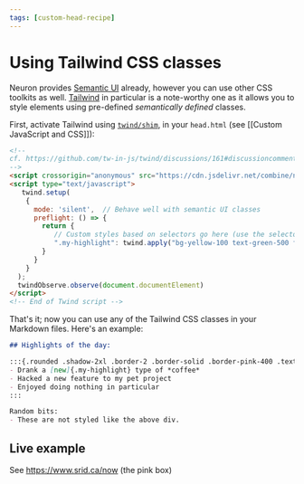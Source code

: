 ```yaml
---
tags: [custom-head-recipe]
---
```


# Using Tailwind CSS classes

Neuron provides [Semantic UI](https://fomantic-ui.com/) already, however you can use other CSS toolkits as well. [Tailwind](https://tailwindcss.com/) in particular is a note-worthy one as it allows you to style elements using pre-defined *semantically defined* classes. 

First, activate Tailwind using [`twind/shim`](https://twind.dev/docs/modules/twind_shim.html), in your `head.html` (see [[Custom JavaScript and CSS]]):

```html
<!-- 
cf. https://github.com/tw-in-js/twind/discussions/161#discussioncomment-535632
-->
<script crossorigin="anonymous" src="https://cdn.jsdelivr.net/combine/npm/twind/twind.umd.min.js,npm/twind/observe/observe.umd.min.js"></script>
<script type="text/javascript">
   twind.setup(
    {
      mode: 'silent',  // Behave well with semantic UI classes
      preflight: () => {
        return {
           // Custom styles based on selectors go here (use the selector in Markdown; see below)
           ".my-highlight": twind.apply("bg-yellow-100 text-green-500 font-bold p-2"
        }
      }
    }
  );
  twindObserve.observe(document.documentElement)
</script>
<!-- End of Twind script -->
```

That's it; now you can use any of the Tailwind CSS classes in your Markdown files. Here's an example:

```markdown
## Highlights of the day:

:::{.rounded .shadow-2xl .border-2 .border-solid .border-pink-400 .text-xl .mb-4}
- Drank a [new]{.my-highlight} type of *coffee*
- Hacked a new feature to my pet project
- Enjoyed doing nothing in particular
:::

Random bits:
- These are not styled like the above div.
```

## Live example

See https://www.srid.ca/now (the pink box)
